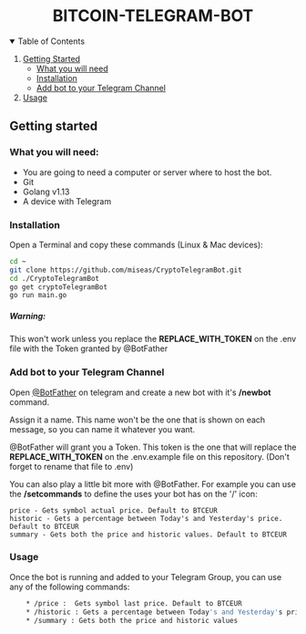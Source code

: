 
<p align="center">
  <h1 align="center">BITCOIN-TELEGRAM-BOT</h1>
</p>


<!-- TABLE OF CONTENTS -->
<details open="open">
  <summary>Table of Contents</summary>
  <ol>
    <li>
      <a href="#star-getting-started">Getting Started</a>
      <ul>
        <li><a href="#what-you-will-need">What you will need</a></li>
        <li><a href="#installation">Installation</a></li>
        <li><a href="#add-bot-to-your-telegram-channel">Add bot to your Telegram Channel</a></li>
      </ul>
    </li>
    <li><a href="#battery-usage">Usage</a></li>
  </ol>
</details>

## Getting started

### What you will need:

- You are going to need a computer or server where to host the bot.
- Git
- Golang v1.13
- A device with Telegram

### Installation

Open a Terminal and copy these commands (Linux & Mac devices):

```bash
cd ~
git clone https://github.com/miseas/CryptoTelegramBot.git
cd ./CryptoTelegramBot
go get cryptoTelegramBot
go run main.go
```

##### Warning: 
This won't work unless you replace the **REPLACE_WITH_TOKEN** on the .env file with the Token granted by @BotFather

### Add bot to your Telegram Channel

Open [@BotFather](https://telegram.me/botfather) on telegram and create a new bot with it's __/newbot__ command.

Assign it a name. This name won't be the one that is shown on each message, so you can name it whatever you want.

@BotFather will grant you a Token. This token is the one that will replace the **REPLACE_WITH_TOKEN** on the .env.example file on this repository. (Don't forget to rename that file to .env)

You can also play a little bit more with @BotFather. For example you can use the __/setcommands__ to define the uses your bot has on the '/' icon:

```
price - Gets symbol actual price. Default to BTCEUR
historic - Gets a percentage between Today's and Yesterday's price. Default to BTCEUR
summary - Gets both the price and historic values. Default to BTCEUR
```

###  Usage

Once the bot is running and added to your Telegram Group, you can use any of the following commands:

```sh
    * /price :  Gets symbol last price. Default to BTCEUR
    * /historic : Gets a percentage between Today's and Yesterday's price
    * /summary : Gets both the price and historic values
```
